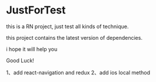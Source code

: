 # JustForTest
this is a RN project, just test all kinds of technique.

this project contains the latest version of dependencies.

i hope it will help you 

Good Luck!

1、add react-navigation and redux
2、add ios local method
